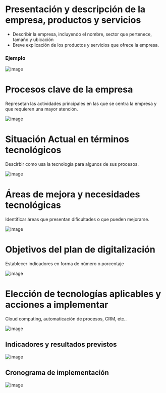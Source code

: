 # Presentación y descripción de la empresa, productos y servicios

- Describir la empresa, incluyendo el nombre, sector que pertenece, tamaño y ubicación
- Breve explicación de los productos y servicios que ofrece la empresa.

### Ejemplo

![image](https://github.com/user-attachments/assets/cea06937-4d2d-4a24-bb51-782779dd2066)

# Procesos clave de la empresa 

Represetan las actividades principales en las que se centra la empresa y que requieren una mayor atención. 

![image](https://github.com/user-attachments/assets/cba264d4-583e-451f-98dc-e1e1176a5344)

# Situación Actual en términos tecnológicos

Descirbir como usa la tecnología para algunos de sus procesos. 

![image](https://github.com/user-attachments/assets/2220e7ed-8019-4800-a929-70efcf02dcdc)

# Áreas de mejora y necesidades tecnológicas

Identificar áreas que presentan dificultades o que pueden mejorarse. 

![image](https://github.com/user-attachments/assets/26a1add7-789b-459e-9af2-9ac614ab07be)

# Objetivos del plan de digitalización

Establecer indicadores en forma de número o porcentaje

![image](https://github.com/user-attachments/assets/781faca4-1292-4ae5-9c07-8ac90d632cf3)

# Elección de tecnologías aplicables y acciones a implementar

Cloud computing, automaticación de procesos, CRM, etc..

![image](https://github.com/user-attachments/assets/79a359d2-7ffc-4bc0-b682-40ca0477d1cd)

## Indicadores y resultados previstos

![image](https://github.com/user-attachments/assets/d87937a7-fd51-4cc3-9035-cdc8e9fdd0e0)

## Cronograma de implementación

![image](https://github.com/user-attachments/assets/4fe2ccb2-d117-4eae-aaa2-755a2af5bfd4)
